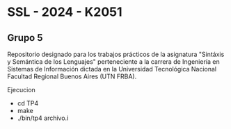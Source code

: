 # SSL - 2024 - K2051
## Grupo 5
Repositorio designado para los trabajos prácticos de la asignatura "Sintáxis y Semántica de los Lenguajes" perteneciente a la carrera de Ingeniería en Sistemas de Información dictada en la Universidad Tecnológica Nacional Facultad Regional Buenos Aires (UTN FRBA).

Ejecucion
- cd TP4
- make
- ./bin/tp4 archivo.i



